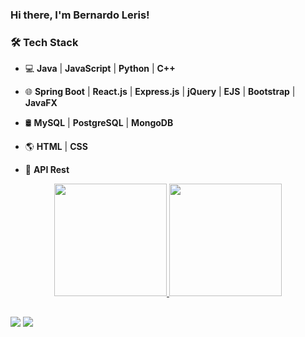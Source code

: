 ### Hi there, I'm Bernardo Leris!
### 🛠 Tech Stack

- 💻 **Java** | **JavaScript** | **Python** | **C++**

- 🌐 **Spring Boot** | **React.js** | **Express.js** | **jQuery** | **EJS** | **Bootstrap** | **JavaFX**

- 🛢 **MySQL** | **PostgreSQL** | **MongoDB**

- 🌎 **HTML** | **CSS**

- 🔗 **API Rest**

<div align="center">
  <a href="https://github.com/bernardoleris">
  <img height="180em" src="https://github-readme-stats.vercel.app/api?username=bernardoleris&show_icons=true&theme=dracula&include_all_commits=true&count_private=true"/>
  <img height="180em" src="https://github-readme-stats.vercel.app/api/top-langs/?username=bernardoleris&layout=compact&langs_count=7&theme=dracula"/>
</div>

##

<div> 
  <a href = "mailto:bernardo.leris1@gmail.com"><img src="https://img.shields.io/badge/-Gmail-%23333?style=for-the-badge&logo=gmail&logoColor=white" target="_blank"></a>
  <a href="https://www.linkedin.com/in/bernardo-leris-1b128620b/" target="_blank"><img src="https://img.shields.io/badge/-LinkedIn-%230077B5?style=for-the-badge&logo=linkedin&logoColor=white" target="_blank"></a> 
 
</div>
